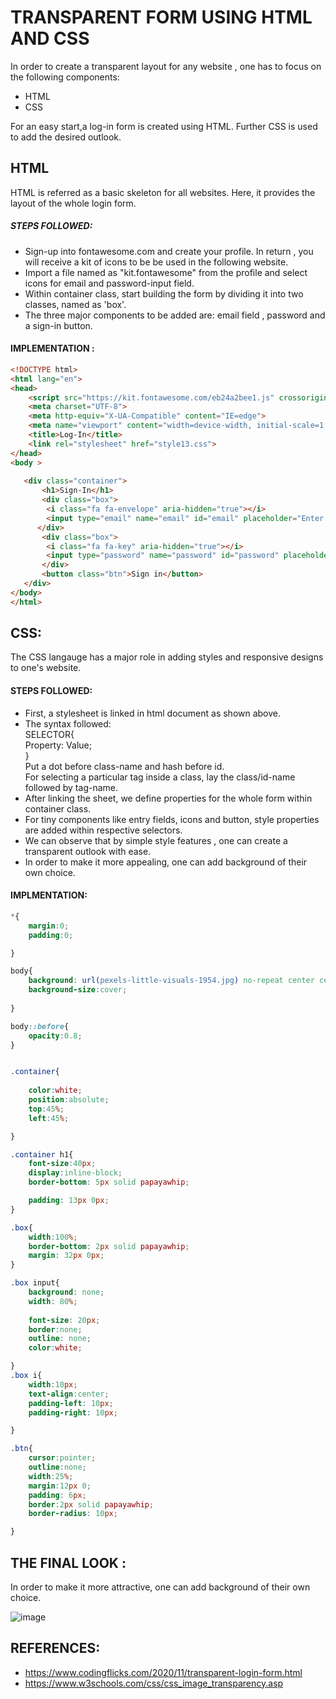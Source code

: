 # TRANSPARENT FORM USING HTML AND CSS
In order to create a transparent layout for any website , one has to focus on the following components:
- HTML 
- CSS

For an easy start,a log-in form is created using HTML. Further CSS is used to add the desired outlook. 

## HTML
HTML is referred as a basic skeleton for all websites. Here, it provides the layout of the whole login form. 
##### STEPS FOLLOWED:
- Sign-up into fontawesome.com and create your profile. In return , you will receive a kit of icons to be be used in the following website. 
- Import a file named as "kit.fontawesome" from the profile and select icons for email and password-input field.
- Within container class, start building the form by dividing it into two classes, named as 'box'.
- The three major components to be added are: email field , password and a sign-in button.

#### IMPLEMENTATION :

```html
<!DOCTYPE html>
<html lang="en">
<head>
    <script src="https://kit.fontawesome.com/eb24a2bee1.js" crossorigin="anonymous"></script>
    <meta charset="UTF-8">
    <meta http-equiv="X-UA-Compatible" content="IE=edge">
    <meta name="viewport" content="width=device-width, initial-scale=1.0">
    <title>Log-In</title>
    <link rel="stylesheet" href="style13.css">
</head>
<body >
    
   <div class="container">
       <h1>Sign-In</h1>
       <div class="box">
        <i class="fa fa-envelope" aria-hidden="true"></i>
        <input type="email" name="email" id="email" placeholder="Enter your email">
      </div>
       <div class="box">
        <i class="fa fa-key" aria-hidden="true"></i>
        <input type="password" name="password" id="password" placeholder="Enter your password">
       </div>
       <button class="btn">Sign in</button>
   </div> 
</body>
</html>
```

## CSS:
The CSS langauge has a major role in adding styles and responsive designs to one's website.
#### STEPS FOLLOWED:
- First, a stylesheet is linked in html document as shown above.
- The syntax followed:   
SELECTOR{   
Property: Value;  
}  
Put a dot before class-name and hash before id.  
For selecting a particular tag inside a class, lay the class/id-name followed by tag-name.  
- After linking the sheet, we define properties for the whole form within container class.
- For tiny components like entry fields, icons and button, style properties are added within respective selectors.
- We can observe that by simple style features , one can create a transparent outlook with ease.
- In order to make it more appealing, one can add background of their own choice.
#### IMPLMENTATION:

```CSS
*{
    margin:0;
    padding:0;

}

body{
    background: url(pexels-little-visuals-1954.jpg) no-repeat center center fixed ;
    background-size:cover;
    
}

body::before{
    opacity:0.8;
}


.container{
    
    color:white;
    position:absolute;
    top:45%;
    left:45%;

}

.container h1{
    font-size:40px;
    display:inline-block;
    border-bottom: 5px solid papayawhip;

    padding: 13px 0px;
}

.box{
    width:100%;
    border-bottom: 2px solid papayawhip;
    margin: 32px 0px;
}

.box input{
    background: none;
    width: 80%;
    
    font-size: 20px;
    border:none;
    outline: none;
    color:white;

}
.box i{
    width:10px;
    text-align:center;
    padding-left: 10px;
    padding-right: 10px;

}

.btn{
    cursor:pointer;
    outline:none;
    width:25%;
    margin:12px 0;
    padding: 6px;
    border:2px solid papayawhip;
    border-radius: 10px;

}
```

## THE FINAL LOOK :
In order to make it more attractive, one can add background of their own choice.
 
![image](https://user-images.githubusercontent.com/77229404/143570034-57444114-9ae5-43bf-8b4f-152d84b2039b.png)

## REFERENCES:
- https://www.codingflicks.com/2020/11/transparent-login-form.html
- https://www.w3schools.com/css/css_image_transparency.asp
